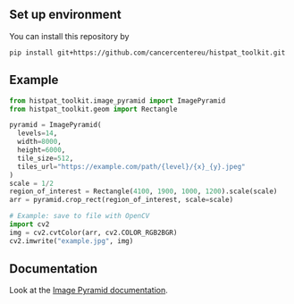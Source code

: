 ## Set up environment

You can install this repository by
```
pip install git+https://github.com/cancercentereu/histpat_toolkit.git
```

## Example

```python
from histpat_toolkit.image_pyramid import ImagePyramid
from histpat_toolkit.geom import Rectangle

pyramid = ImagePyramid(
  levels=14,
  width=8000,
  height=6000,
  tile_size=512,
  tiles_url="https://example.com/path/{level}/{x}_{y}.jpeg"
)
scale = 1/2
region_of_interest = Rectangle(4100, 1900, 1000, 1200).scale(scale)
arr = pyramid.crop_rect(region_of_interest, scale=scale)

# Example: save to file with OpenCV
import cv2
img = cv2.cvtColor(arr, cv2.COLOR_RGB2BGR)
cv2.imwrite("example.jpg", img)
```

## Documentation

Look at the [Image Pyramid documentation](/doc/image-pyramid.md).
